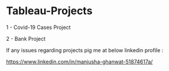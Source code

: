 # Tableau-Projects

1 - Covid-19 Cases Project

2 - Bank Project


If any issues regarding projects pig me at below linkedin profile :

https://www.linkedin.com/in/manjusha-ghanwat-51874617a/
